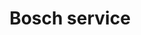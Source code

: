 ---
title: "Bosch service"
url: /ciudad-autonoma-de-buenos-aires/bosch-service/
shop: reparación de automóviles
---